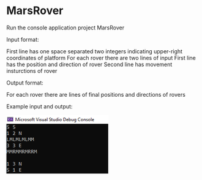 # MarsRover

Run the console application project MarsRover

Input format:

First line has one space separated two integers indicating upper-right coordinates of platform
For each rover there are two lines of input
First line has the position and direction of rover
Second line has movement insturctions of rover

Output format:

For each rover there are lines of final positions and directions of rovers

Example input and output:

![Alt text](https://github.com/girayhan/MarsRover/blob/main/images/InputOutput.PNG)
